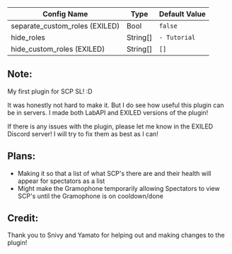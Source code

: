 | Config Name                    | Type       | Default Value                            |
|--------------------------------|------------|------------------------------------------|
| separate_custom_roles (EXILED) | Bool       | `false`                                  |
| hide_roles                     | String[]   | `- Tutorial`                             |
| hide_custom_roles     (EXILED) | String[]   | `[]`                                     |

## Note:
My first plugin for SCP SL! :D

It was honestly not hard to make it. But I do see how useful this plugin can be in servers.
I made both LabAPI and EXILED versions of the plugin!

If there is any issues with the plugin, please let me know in the EXILED Discord server! I will try to fix them as best as I can!


## Plans:
- Making it so that a list of what SCP's there are and their health will appear for spectators as a list
- Might make the Gramophone temporarily allowing Spectators to view SCP's until the Gramophone is on cooldown/done


## Credit: 
Thank you to Snivy and Yamato for helping out and making changes to the plugin!
